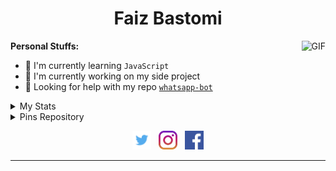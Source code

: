 <h1 align="center">Faiz Bastomi</h1>

<img align="right" alt="GIF" height="120px" src="https://media3.giphy.com/media/ln7z2eWriiQAllfVcn/200w.webp" />

**Personal Stuffs:**
- 🌱 I'm currently learning `JavaScript`
- 🔭 I'm currently working on my side project
- 🤔 Looking for help with my repo [`whatsapp-bot`](https://github.com/faizbastomi/whatsapp-bot)

<details>
<summary>My Stats</summary>

[![FaizBastomi GitHub Stats](https://github-readme-stats.vercel.app/api?username=faizbastomi&show_icons=true&hide=issues&theme=radical)](https://github-readme-stats.vercel.app)
[![FaizBastomi Top Languages](https://github-readme-stats.vercel.app/api/top-langs?username=faizbastomi&layout=compact&theme=radical)](https://github-readme-stats.vercel.app)

</details>

<details>
<summary>Pins Repository</summary>

[![selfbot-baileys](https://github-readme-stats.vercel.app/api/pin/?username=BotWAIndo&repo=selfbot-baileys)](https://github-readme-stats.vercel.app)
[![kaguya-bot](https://github-readme-stats.vercel.app/api/pin/?username=FaizBastomi&repo=kaguya-bot)](https://github-readme-stats.vercel.app)

</details>

<p align="center">
  <a href="https://twitter.com/FaizBastomi"><img height="30" src="https://github.com/FaizBastomi/faizbastomi/blob/master/twitter.png?raw=true"></a>&nbsp;&nbsp;
    <a href="https://instagram.com/faiz_bastomy"><img height="30" src="https://github.com/FaizBastomi/faizbastomi/blob/master/instagram.png?raw=true"></a>&nbsp;&nbsp;
    <a href="https://facebook.com/faiz.bastomi"><img height="30" src="https://github.com/FaizBastomi/faizbastomi/blob/master/facebook.png?raw=true"></a>
</p>

---
